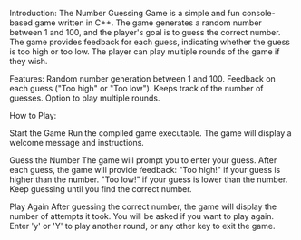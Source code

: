 Introduction:
The Number Guessing Game is a simple and fun console-based game written in C++. The game generates a random number between 1 and 100, and the player's goal is to guess the correct number. The game provides feedback for each guess, indicating whether the guess is too high or too low. The player can play multiple rounds of the game if they wish.

Features:
Random number generation between 1 and 100.
Feedback on each guess ("Too high" or "Too low").
Keeps track of the number of guesses.
Option to play multiple rounds.

How to Play:

Start the Game
Run the compiled game executable. The game will display a welcome message and instructions.

Guess the Number
The game will prompt you to enter your guess.
After each guess, the game will provide feedback:
"Too high!" if your guess is higher than the number.
"Too low!" if your guess is lower than the number.
Keep guessing until you find the correct number.

Play Again
After guessing the correct number, the game will display the number of attempts it took.
You will be asked if you want to play again. Enter 'y' or 'Y' to play another round, or any other key to exit the game.
